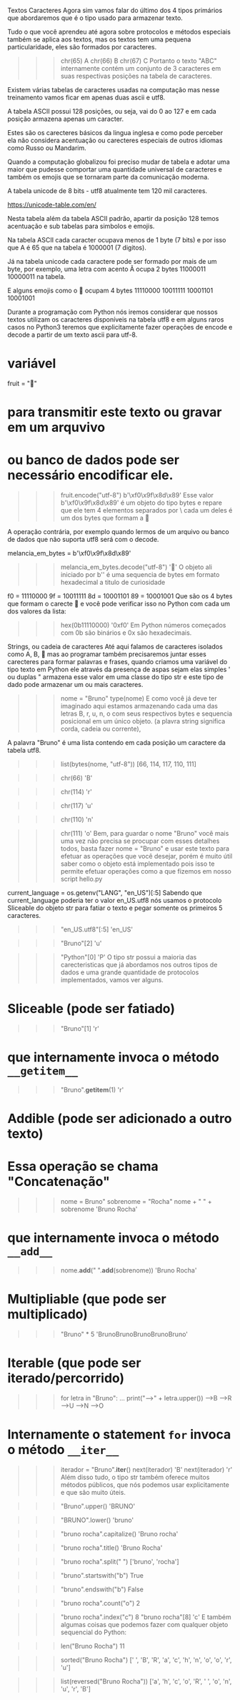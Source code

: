 Textos
Caracteres
Agora sim vamos falar do último dos 4 tipos primários que abordaremos que é o tipo usado para armazenar texto.

Tudo o que você aprendeu até agora sobre protocolos e métodos especiais também se aplica aos textos, mas os textos tem uma pequena particularidade, eles são formados por caracteres.

>>> chr(65)
A
>>> chr(66)
B
>>> chr(67)
C
Portanto o texto "ABC" internamente contém um conjunto de 3 caracteres em suas respectivas posições na tabela de caracteres.

Existem várias tabelas de caracteres usadas na computação mas nesse treinamento vamos ficar em apenas duas ascii e utf8.

A tabela ASCII possui 128 posições, ou seja, vai do 0 ao 127 e em cada posição armazena apenas um caracter.



Estes são os carecteres básicos da lingua inglesa e como pode perceber ela não considera acentuação ou carecteres especiais de outros idiomas como Russo ou Mandarim.

Quando a computação globalizou foi preciso mudar de tabela e adotar uma maior que pudesse comportar uma quantidade universal de caracteres e também os emojis que se tornaram parte da comunicação moderna.

A tabela unicode de 8 bits - utf8 atualmente tem 120 mil caracteres.

https://unicode-table.com/en/

Nesta tabela além da tabela ASCII padrão, apartir da posição 128 temos acentuação e sub tabelas para simbolos e emojis.

Na tabela ASCII cada caracter ocupava menos de 1 byte (7 bits) e por isso que A é 65 que na tabela é 1000001 (7 digitos).

Já na tabela unicode cada caractere pode ser formado por mais de um byte, por exemplo, uma letra com acento Ã ocupa 2 bytes 11000011 10000011 na tabela.

E alguns emojis como o 🍉 ocupam 4 bytes 11110000 10011111 10001101 10001001

Durante a programação com Python nós iremos considerar que nossos textos utilizam os caracteres disponíveis na tabela utf8 e em alguns raros casos no Python3 teremos que explicitamente fazer operações de encode e decode a partir de um texto ascii para utf-8.

# variável
fruit = "🍉"

# para transmitir este texto ou gravar em um arquvivo
# ou banco de dados pode ser necessário encodificar ele.
>>> fruit.encode("utf-8")
b'\xf0\x9f\x8d\x89'
Esse valor b'\xf0\x9f\x8d\x89' é um objeto do tipo bytes e repare que ele tem 4 elementos separados por \ cada um deles é um dos bytes que formam a 🍉

A operação contrária, por exemplo quando lermos de um arquivo ou banco de dados que não suporta utf8 será com o decode.

melancia_em_bytes = b'\xf0\x9f\x8d\x89'
>>>  melancia_em_bytes.decode("utf-8")
'🍉'
O objeto ali iniciado por b'' é uma sequencia de bytes em formato hexadecimal a titulo de curiosidade

f0 = 11110000
9f = 10011111
8d = 10001101
89 = 10001001
Que são os 4 bytes que formam o carecte 🍉 e você pode verificar isso no Python com cada um dos valores da lista:

>>> hex(0b11110000)
'0xf0'
Em Python números começados com 0b são binários e 0x são hexadecimais.

Strings, ou cadeia de caracteres
Até aqui falamos de caracteres isolados como A, B, 🍉 mas ao programar também precisaremos juntar esses carecteres para formar palavras e frases, quando criamos uma variável do tipo texto em Python ele através da presença de aspas sejam elas simples ' ou duplas " armazena esse valor em uma classe do tipo str e este tipo de dado pode armazenar um ou mais caracteres.

>>> nome = "Bruno"
type(nome)
E como você já deve ter imaginado aqui estamos armazenando cada uma das letras B, r, u, n, o com seus respectivos bytes e sequencia posicional em um único objeto. (a plavra string significa corda, cadeia ou corrente),

A palavra "Bruno" é uma lista contendo em cada posição um caractere da tabela utf8.

>>> list(bytes(nome, "utf-8"))
[66, 114, 117, 110, 111]

>>> chr(66)
'B'

>>> chr(114)
'r'

>>> chr(117)
'u'

>>> chr(110)
'n'

>>> chr(111)
'o'
Bem, para guardar o nome "Bruno" você mais uma vez não precisa se procupar com esses detalhes todos, basta fazer nome = "Bruno" e usar este texto para efetuar as operações que você desejar, porém é muito útil saber como o objeto está implementado pois isso te permite efetuar operações como a que fizemos em nosso script hello.py

current_language = os.getenv("LANG", "en_US")[:5]
Sabendo que current_language poderia ter o valor en_US.utf8 nós usamos o protocolo Sliceable do objeto str para fatiar o texto e pegar somente os primeiros 5 caracteres.

>>> "en_US.utf8"[:5]
'en_US'

>>> "Bruno"[2]
'u'

>>> "Python"[0]
'P'
O tipo str possui a maioria das carecteristicas que já abordamos nos outros tipos de dados e uma grande quantidade de protocolos implementados, vamos ver alguns.

# Sliceable (pode ser fatiado)
>>> "Bruno"[1]
'r'
# que internamente invoca o método `__getitem__`
>>> "Bruno".__getitem__(1)
'r'

# Addible (pode ser adicionado a outro texto)
# Essa operação se chama "Concatenação"
>>> nome = Bruno" 
>>> sobrenome = "Rocha"
>>> nome + " " + sobrenome
'Bruno Rocha'
# que internamente invoca o método `__add__`
>>> nome.__add__(" ".__add__(sobrenome))
'Bruno Rocha'

# Multipliable (que pode ser multiplicado)
>>> "Bruno" * 5
'BrunoBrunoBrunoBrunoBruno'

# Iterable (que pode ser iterado/percorrido)
>>> for letra in "Bruno":
...     print("-->" + letra.upper())
-->B
-->R
-->U
-->N
-->O
# Internamente o statement `for` invoca o método `__iter__`
>>> iterador = "Bruno".__iter__()
>>> next(iterador)
'B'
>>> next(iterador)
'r'
Além disso tudo, o tipo str também oferece muitos métodos públicos, que nós podemos usar explicitamente e que são muito úteis.

>>> "Bruno".upper()
'BRUNO'

>>> "BRUNO".lower()
'bruno'

>>> "bruno rocha".capitalize()
'Bruno rocha'

>>> "bruno rocha".title()
'Bruno Rocha'

>>> "bruno rocha".split(" ")
['bruno', 'rocha']

>>> "bruno".startswith("b")
True

>>> "bruno".endswith("b")
False

>>> "bruno rocha".count("o")
2

>>> "bruno rocha".index("c")
8
>>> "bruno rocha"[8]
'c'
E também algumas coisas que podemos fazer com qualquer objeto sequencial do Python:

>>> len("Bruno Rocha")
11

>>> sorted("Bruno Rocha")
[' ', 'B', 'R', 'a', 'c', 'h', 'n', 'o', 'o', 'r', 'u']

>>> list(reversed("Bruno Rocha"))
['a', 'h', 'c', 'o', 'R', ' ', 'o', 'n', 'u', 'r', 'B']
